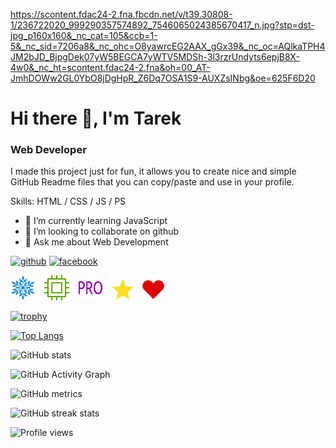 https://scontent.fdac24-2.fna.fbcdn.net/v/t39.30808-1/236722020_999290357574892_7546065024385670417_n.jpg?stp=dst-jpg_p160x160&_nc_cat=105&ccb=1-5&_nc_sid=7206a8&_nc_ohc=O8yawrcEG2AAX_gGx39&_nc_oc=AQlkaTPH4JM2bJD_BjpgDek07yW5BEGCA7yWTV5MDSh-3l3rzrUndyts6epjB8X-4w0&_nc_ht=scontent.fdac24-2.fna&oh=00_AT-JmhDOWw2GL0YbO8jDgHpR_Z6Dq7OSA1S9-AUXZsINbg&oe=625F6D20

# Hi there 👋, I'm Tarek
### Web Developer


I made this project just for fun, it allows you to create nice and simple GitHub Readme files that you can copy/paste and use in your profile.

Skills: HTML / CSS / JS / PS

- 🌱 I’m currently learning JavaScript 
- 👯 I’m looking to collaborate on github 
- 💬 Ask me about Web Development 


[<img src='https://cdn.jsdelivr.net/npm/simple-icons@3.0.1/icons/github.svg' alt='github' height='40'>](https://github.com/tarekalways)  [<img src='https://cdn.jsdelivr.net/npm/simple-icons@3.0.1/icons/facebook.svg' alt='facebook' height='40'>](https://www.facebook.com/profile.php?id=100024818118898)  

<a href='https://archiveprogram.github.com/'><img src='https://raw.githubusercontent.com/acervenky/animated-github-badges/master/assets/acbadge.gif' width='40' height='40'></a> <a href='https://docs.github.com/en/developers'><img src='https://raw.githubusercontent.com/acervenky/animated-github-badges/master/assets/devbadge.gif' width='40' height='40'></a> <a href='https://github.com/pricing'><img src='https://raw.githubusercontent.com/acervenky/animated-github-badges/master/assets/pro.gif' width='40' height='40'></a> <a href='https://stars.github.com/'><img src='https://raw.githubusercontent.com/acervenky/animated-github-badges/master/assets/starbadge.gif' width='35' height='35'></a> <a href='https://docs.github.com/en/github/supporting-the-open-source-community-with-github-sponsors'><img src='https://raw.githubusercontent.com/acervenky/animated-github-badges/master/assets/sponsorbadge.gif' width='35' height='35'></a> 

[![trophy](https://github-profile-trophy.vercel.app/?username=tarekalways)](https://github.com/ryo-ma/github-profile-trophy)

[![Top Langs](https://github-readme-stats.vercel.app/api/top-langs/?username=tarekalways)](https://github.com/anuraghazra/github-readme-stats)

![GitHub stats](https://github-readme-stats.vercel.app/api?username=tarekalways&show_icons=true&count_private=true)  

![GitHub Activity Graph](https://activity-graph.herokuapp.com/graph?username=tarekalways)  

![GitHub metrics](https://metrics.lecoq.io/tarekalways)  

![GitHub streak stats](https://github-readme-streak-stats.herokuapp.com/?user=tarekalways)  

![Profile views](https://gpvc.arturio.dev/tarekalways)  
